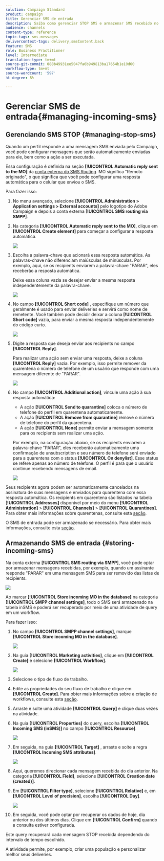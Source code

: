 ```yaml
---
solution: Campaign Standard
product: campaign
title: Gerenciar SMS de entrada
description: Saiba como gerenciar STOP SMS e armazenar SMS recebido no Adobe Campaign.
audience: channels
content-type: reference
topic-tags: sms-messages
delivercontext-tags: delivery,smsContent,back
feature: SMS
role: Business Practitioner
level: Intermediate
translation-type: tm+mt
source-git-commit: 088b49931ee5047fa6b949813ba17654b1e10d60
workflow-type: tm+mt
source-wordcount: '597'
ht-degree: 8%

---
```



# Gerenciar SMS de entrada{#managing-incoming-sms}

## Gerenciando SMS STOP {#managing-stop-sms}

Quando um perfil responde a uma mensagem SMS enviada pelo Campaign, você pode configurar mensagens que serão automaticamente enviadas para ele, bem como a ação a ser executada.

Essa configuração é definida na seção **[!UICONTROL Automatic reply sent to the MO]** da [conta externa do SMS Routing](../../administration/using/configuring-sms-channel.md#defining-an-sms-routing). MO significa &quot;Remoto originado&quot;, o que significa que você pode configurar uma resposta automática para o celular que enviou o SMS.

Para fazer isso:

1. No menu avançado, selecione **[!UICONTROL Administration > Application settings > External accounts]** pelo logotipo do Adobe Campaign e depois a conta externa **[!UICONTROL SMS routing via SMPP]**.
1. Na categoria **[!UICONTROL Automatic reply sent to the MO]**, clique em **[!UICONTROL Create element]** para começar a configurar a resposta automática.

   ![](assets/sms_mo_1.png)

1. Escolha a palavra-chave que acionará essa resposta automática. As palavras-chave não diferenciam maiúsculas de minúsculas. Por exemplo, aqui, se os recipients enviarem a palavra-chave &quot;PARAR&quot;, eles receberão a resposta automática.

   Deixe essa coluna vazia se desejar enviar a mesma resposta independentemente da palavra-chave.

   ![](assets/sms_mo_2.png)

1. No campo **[!UICONTROL Short code]** , especifique um número que geralmente é usado para enviar deliveries e servirá como nome de remetente. Você também pode decidir deixar a coluna **[!UICONTROL Short code]** vazia, para enviar a mesma resposta independentemente do código curto.

   ![](assets/sms_mo_4.png)

1. Digite a resposta que deseja enviar aos recipients no campo **[!UICONTROL Reply]**.

   Para realizar uma ação sem enviar uma resposta, deixe a coluna **[!UICONTROL Reply]** vazia. Por exemplo, isso permite remover da quarentena o número de telefone de um usuário que responde com uma mensagem diferente de &quot;PARAR&quot;.

   ![](assets/sms_mo_3.png)

1. No campo **[!UICONTROL Additional action]**, vincule uma ação à sua resposta automática:

   * A ação **[!UICONTROL Send to quarantine]** coloca o número de telefone do perfil em quarentena automaticamente.
   * A ação **[!UICONTROL Remove from quarantine]** remove o número de telefone do perfil da quarentena.
   * A ação **[!UICONTROL None]** permite enviar a mensagem somente para os recipients sem realizar uma ação.

   Por exemplo, na configuração abaixo, se os recipients enviarem a palavra-chave &quot;PARAR&quot;, eles receberão automaticamente uma confirmação de unsubscription e seu número de telefone será enviado para a quarentena com o status **[!UICONTROL On denylist]**. Esse status se refere apenas ao número de telefone. O perfil é para que o usuário continue recebendo mensagens de email.

   ![](assets/sms_mo.png)

Seus recipients agora podem ser automaticamente cancelados na assinatura de suas mensagens e enviados para quarentena com essa resposta automática. Os recipients em quarentena são listados na tabela **[!UICONTROL Addresses]** disponível por meio do menu **[!UICONTROL Administration]** > **[!UICONTROL Channels]** > **[!UICONTROL Quarantines]**. Para obter mais informações sobre quarentenas, consulte esta [seção](../../sending/using/understanding-quarantine-management.md).

O SMS de entrada pode ser armazenado se necessário. Para obter mais informações, consulte esta [seção](#storing-incoming-sms).

## Armazenando SMS de entrada {#storing-incoming-sms}

Na conta externa **[!UICONTROL SMS routing via SMPP]**, você pode optar por armazenar mensagens recebidas, por exemplo, quando um assinante responde &quot;PARAR&quot; em uma mensagem SMS para ser removido das listas de recipients.

![](assets/sms_config_mo_1.png)

Ao marcar **[!UICONTROL Store incoming MO in the database]** na categoria **[!UICONTROL SMPP channel settings]**, todo o SMS será armazenado na tabela inSMS e poderá ser recuperado por meio de uma atividade de query em um workflow.

Para fazer isso:

1. No campo **[!UICONTROL SMPP channel settings]**, marque **[!UICONTROL Store incoming MO in the database]**.

   ![](assets/sms_config_mo_2.png)

1. Na guia **[!UICONTROL Marketing activities]**, clique em **[!UICONTROL Create]** e selecione **[!UICONTROL Workflow]**.

   ![](assets/sms_config_mo_3.png)

1. Selecione o tipo de fluxo de trabalho.
1. Edite as propriedades do seu fluxo de trabalho e clique em **[!UICONTROL Create]**. Para obter mais informações sobre a criação de workflows, consulte esta [seção](../../automating/using/building-a-workflow.md).
1. Arraste e solte uma atividade **[!UICONTROL Query]** e clique duas vezes na atividade.
1. Na guia **[!UICONTROL Properties]** do query, escolha **[!UICONTROL Incoming SMS (inSMS)]** no campo **[!UICONTROL Resource]**.

   ![](assets/sms_config_mo_4.png)

1. Em seguida, na guia **[!UICONTROL Target]** , arraste e solte a regra **[!UICONTROL Incoming SMS attributes]**.

   ![](assets/sms_config_mo_5.png)

1. Aqui, queremos direcionar cada mensagem recebida do dia anterior. Na categoria **[!UICONTROL Field]**, selecione **[!UICONTROL Creation date (created)]**.
1. Em **[!UICONTROL Filter type]**, selecione **[!UICONTROL Relative]** e, em **[!UICONTROL Level of precision]**, escolha **[!UICONTROL Day]**.

   ![](assets/sms_config_mo_6.png)

1. Em seguida, você pode optar por recuperar os dados de hoje, dia anterior ou dos últimos dias. Clique em **[!UICONTROL Confirm]** quando a consulta estiver configurada.

Este query recuperará cada mensagem STOP recebida dependendo do intervalo de tempo escolhido.

A atividade permite, por exemplo, criar uma população e personalizar melhor seus deliveries.
